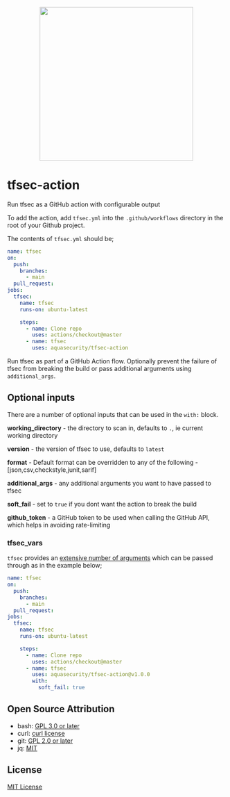 <p align="center">
  <img width="354" src="./tfsec.png">
</p>

# tfsec-action
Run tfsec as a GitHub action with configurable output

To add the action, add `tfsec.yml` into the `.github/workflows` directory in the root of your Github project.

The contents of `tfsec.yml` should be;

```yaml
name: tfsec
on:
  push:
    branches:
      - main
  pull_request:
jobs:
  tfsec:
    name: tfsec
    runs-on: ubuntu-latest

    steps:
      - name: Clone repo
        uses: actions/checkout@master
      - name: tfsec
        uses: aquasecurity/tfsec-action
```

Run tfsec as part of a GitHub Action flow. Optionally prevent the failure of tfsec from breaking the build or pass additional arguments using `additional_args`.

## Optional inputs

There are a number of optional inputs that can be used in the `with:` block.

**working_directory** - the directory to scan in, defaults to `.`, ie current working directory

**version** - the version of tfsec to use, defaults to `latest`

**format** - Default format can be overridden to any of the following - [json,csv,checkstyle,junit,sarif]

**additional_args** - any additional arguments you want to have passed to tfsec

**soft_fail** - set to `true` if you dont want the action to break the build

**github_token** - a GitHub token to be used when calling the GitHub API, which helps in avoiding rate-limiting

### tfsec_vars

`tfsec` provides an [extensive number of arguments](https://aquasecurity.github.io/tfsec/v0.63.1/getting-started/usage/) which can be passed through as in the example below;

```yaml
name: tfsec
on:
  push:
    branches:
      - main
  pull_request:
jobs:
  tfsec:
    name: tfsec
    runs-on: ubuntu-latest

    steps:
      - name: Clone repo
        uses: actions/checkout@master
      - name: tfsec
        uses: aquasecurity/tfsec-action@v1.0.0
        with:
          soft_fail: true

```

## Open Source Attribution

- bash: [GPL 3.0 or later](https://www.gnu.org/licenses/gpl-3.0.html)
- curl: [curl license](https://curl.se/docs/copyright.html)
- git: [GPL 2.0 or later](https://github.com/git/git/blob/master/COPYING)
- jq: [MIT](https://github.com/stedolan/jq/blob/master/COPYING)

## License

[MIT License](https://github.com/nkuik/tfsec-action/blob/master/LICENSE)
